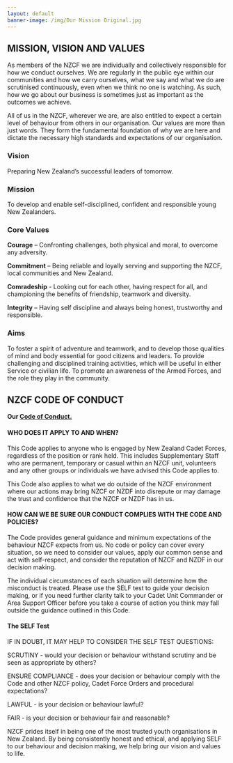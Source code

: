 ```yaml
---
layout: default
banner-image: /img/Our Mission Original.jpg
---
```


## MISSION, VISION AND VALUES

As members of the NZCF we are individually and collectively responsible for how we conduct ourselves. We are regularly in the public eye within our communities and how we carry ourselves, what we say and what we do are scrutinised continuously, even when we think no one is watching. As such, how we go about our business is sometimes just as important as the outcomes we achieve.

All of us in the NZCF, wherever we are, are also entitled to expect a certain level of behaviour from others in our organisation. Our values are more than just words. They form the fundamental foundation of why we are here and dictate the necessary high standards and expectations of our organisation.

### Vision

Preparing New Zealand’s successful leaders of tomorrow.

### Mission

To develop and enable self-disciplined, confident and responsible young New Zealanders.

### Core Values

**Courage** – Confronting challenges, both physical and moral, to overcome any adversity.

**Commitment** – Being reliable and loyally serving and supporting the NZCF, local communities and New Zealand.

**Comradeship** - Looking out for each other, having respect for all, and championing the benefits of friendship, teamwork and diversity.

**Integrity** – Having self discipline and always being honest, trustworthy and responsible.

### Aims

To foster a spirit of adventure and teamwork, and to develop those qualities of mind and body essential for good citizens and leaders.
To provide challenging and disciplined training activities, which will be useful in either Service or civilian life.
To promote an awareness of the Armed Forces, and the role they play in the community.

## NZCF CODE OF CONDUCT

**Our <a href="https://www.cadetnet.org.nz/wp-content/uploads/2021/11/NZCF_Code_of_Conduct.pdf">Code of Conduct.</a>**

#### WHO DOES IT APPLY TO AND WHEN?

This Code applies to anyone who is engaged by New Zealand Cadet Forces, regardless of the position or rank held. This includes Supplementary Staff who are permanent, temporary or casual within an NZCF unit, volunteers and any other groups or individuals we have advised this Code applies to.

This Code also applies to what we do outside of the NZCF environment where our actions may bring NZCF or NZDF into disrepute or may damage the trust and confidence that the NZCF or NZDF has in us.

#### HOW CAN WE BE SURE OUR CONDUCT COMPLIES WITH THE CODE AND POLICIES?

The Code provides general guidance and minimum expectations of the behaviour NZCF expects from us. No code or policy can cover every situation, so we need to consider our values, apply our common sense and act with self-respect, and consider the reputation of NZCF and NZDF in our decision making.

The individual circumstances of each situation will determine how the misconduct is treated. Please use the SELF test to guide your decision making, or if you need further clarity talk to your Cadet Unit Commander or Area Support Officer before you take a course of action you think may fall outside the guidance outlined in this Code.

#### The SELF Test

IF IN DOUBT, IT MAY HELP TO CONSIDER THE SELF TEST QUESTIONS:

SCRUTINY - would your decision or behaviour withstand scrutiny and be seen as appropriate by others?

ENSURE COMPLIANCE - does your decision or behaviour comply with the Code and other NZCF policy, Cadet Force Orders and procedural expectations?

LAWFUL - is your decision or behaviour lawful?

FAIR - is your decision or behaviour fair and reasonable?

NZCF prides itself in being one of the most trusted youth organisations in New Zealand. By being consistently honest and ethical, and applying SELF to our behaviour and decision making, we help bring our vision and values to life.

